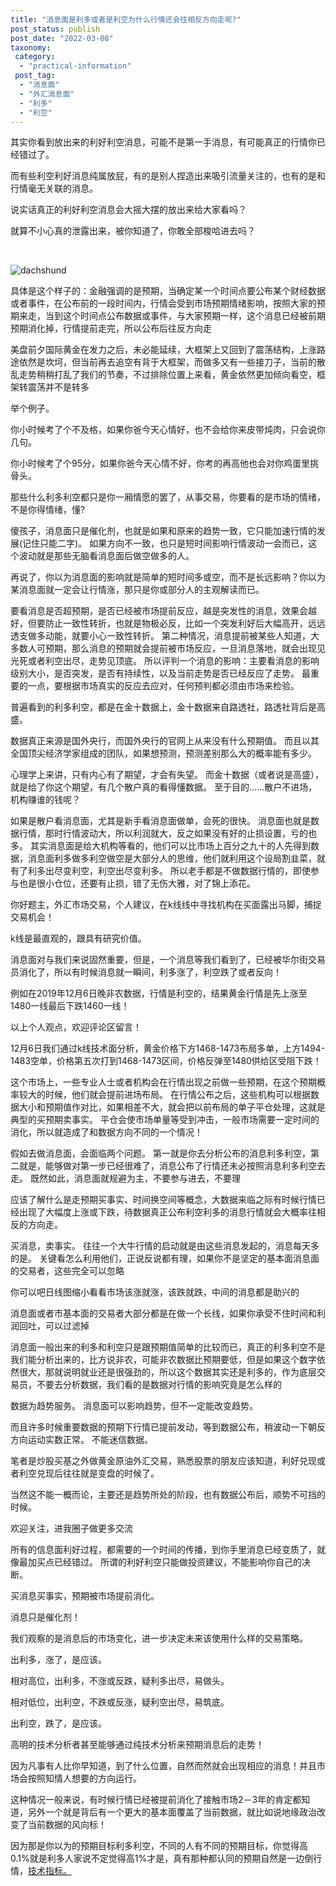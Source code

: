 ```yaml
---
title: "消息面是利多或者是利空为什么行情还会往相反方向走呢?"
post_status: publish
post_date: "2022-03-08"
taxonomy:
 category: 
  - "practical-information"
 post_tag: 
  - "消息面"
  - "外汇消息面"
  - "利多"
  - "利空"
---
```


其实你看到放出来的利好利空消息，可能不是第一手消息，有可能真正的行情你已经错过了。

而有些利空利好消息纯属放屁，有的是别人捏造出来吸引流量关注的，也有的是和行情毫无关联的消息。

说实话真正的利好利空消息会大摇大摆的放出来给大家看吗？

就算不小心真的泄露出来，被你知道了，你敢全部梭哈进去吗？

 

![dachshund](https://cdn.fendou.la/funstoutiao/2020/11/114851505.jpg)

具体是这个样子的：金融强调的是预期，当确定某一个时间点要公布某个财经数据或者事件，在公布前的一段时间内，行情会受到市场预期情绪影响，按照大家的预期来走，当到这个时间点公布数据或事件，与大家预期一样，这个消息已经被前期预期消化掉，行情提前走完，所以公布后往反方向走

美盘前夕国际黄金在发力之后，未必能延续，大框架上又回到了震荡结构，上涨路途依然是坎坷，但当前再去追空有背于大框架，而做多又有一些接刀子，当前的散乱走势稍稍打乱了我们的节奏，不过排除位置上来看，黄金依然更加倾向看空，框架转震荡并不是转多

举个例子。

你小时候考了个不及格，如果你爸今天心情好，也不会给你来皮带炖肉，只会说你几句。

你小时候考了个95分，如果你爸今天心情不好，你考的再高他也会对你鸡蛋里挑骨头。

那些什么利多利空都只是你一厢情愿的罢了，从事交易，你要看的是市场的情绪，不是你得情绪，懂?

傻孩子，消息面只是催化剂，也就是如果和原来的趋势一致，它只能加速行情的发展(记住只能二字)。 如果方向不一致，也只是短时间影响行情波动一会而已，这个波动就是那些无脑看消息面后做空做多的人。

再说了，你以为消息面的影响就是简单的短时间多或空，而不是长远影响？你以为某消息面就一定会让行情涨，那只是你或部分人的主观解读而已。

要看消息是否超预期，是否已经被市场提前反应，越是突发性的消息，效果会越好，但要防止一致性转折，也就是物极必反，比如一个突发利好后大幅高开，远远透支做多动能，就要小心一致性转折。 第二种情况，消息提前被某些人知道，大多数人可预期，那么消息的预期就会提前被市场反应，一旦消息落地，就会出现见光死或者利空出尽，走势见顶底。 所以评判一个消息的影响：主要看消息的影响级别大小，是否突发，是否有持续性，以及当前走势是否已经反应了走势。 最重要的一点，要根据市场真实的反应去应对，任何预判都必须由市场来检验。

普遍看到的利多利空，都是在金十数据上，金十数据来自路透社，路透社背后是高盛。

数据真正来源是国外央行，而国外央行的官网上从来没有什么预期值。 而且以其全国顶尖经济学家组成的团队，如果想预测，预测差别那么大的概率能有多少。

心理学上来讲，只有内心有了期望，才会有失望。 而金十数据（或者说是高盛），就是给了你这个期望，有几个散户真的看得懂数据。 至于目的……散户不进场，机构赚谁的钱呢？

如果是散户看消息面，尤其是新手看消息面做单，会死的很快。 消息面也就是数据行情，那时行情波动大，所以利润就大，反之如果没有好的止损设置，亏的也多。 其实消息面是给大机构等看的，他们可以比市场上百分之九十的人先得到数据，消息面利多做多利空做空是大部分人的思维，他们就利用这个设局割韭菜，就有了利多出尽变利空，利空出尽变利多。 所以老手都是不做数据行情的，即使参与也是很小仓位，还要有止损，错了无伤大雅，对了锦上添花。

你好题主，外汇市场交易，个人建议，在k线线中寻找机构在买面露出马脚，捕捉交易机会！

k线是最直观的，跟具有研究价值。

消息面对与我们来说固然重要，但是，一个消息等我们看到了，已经被华尔街交易员消化了，所以有时候消息就一瞬间，利多涨了，利空跌了或者反向！

例如在2019年12月6日晚非农数据，行情是利空的，结果黄金行情是先上涨至1480一线最后下跌1460一线！

以上个人观点，欢迎评论区留言！

12月6日我们通过k线技术面分析，黄金价格下方1468-1473布局多单，上方1494-1483空单，价格第五次打到1468-1473区间，价格反弹至1480供给区受阻下跌！

这个市场上，一些专业人士或者机构会在行情出现之前做一些预期，在这个预期概率较大的时候，他们就会提前进场布局。 在行情公布之后，这些机构可以根据数据大小和预期值作对比，如果相差不大，就会把以前布局的单子平仓处理，这就是典型的买预期卖事实。 平仓会使市场单量等受到冲击，一般市场需要一定时间的消化，所以就造成了和数据方向不同的一个情况！

假如去做消息面，会面临两个问题。 第一就是你去分析公布的消息利多利空，第二就是，能够做对第一步已经很难了，消息公布了行情还未必按照消息利多利空去走。 既然如此，消息面就规避为主，不要参与进去，不要理

应该了解什么是走预期买事实、时间换空间等概念，大数据来临之际有时候行情已经出现了大幅度上涨或下跌，待数据真正公布利空利多的消息行情就会大概率往相反的方向走。

买消息，卖事实。 往往一个大牛行情的启动就是由这些消息发起的，消息每天多的是。 关键看怎么利用他们，正说反说都有理，如果你不是坚定的基本面消息面的交易者，这些完全可以忽略

你可以吧日线图缩小看看市场该涨就涨，该跌就跌，中间的消息都是助兴的

消息面或者市基本面的交易者大部分都是在做一个长线，如果你承受不住时间和利润回吐，可以过滤掉

消息面一般出来的利多和利空只是跟预期值简单的比较而已，真正的利多利空不是我们能分析出来的，比方说非农，可能非农数据比预期要低，但是如果这个数字依然很大，那就说明就业还是很强劲的，所以这个数据其实还是利多的，作为底层交易员，不要去分析数据，我们看的是数据对行情的影响究竟是怎么样的

数据为趋势服务。 消息面可以影响趋势，但不一定能改变趋势。

而且许多时候重要数据的预期下行情已提前发动，等到数据公布，稍波动一下朝反方向运动实数正常。 不能迷信数据。

笔者是炒股买基之外做黄金原油外汇交易，熟悉股票的朋友应该知道，利好兑现或者利空兑现后往往就是变盘的时候了。

当然这不能一概而论，主要还是趋势所处的阶段，也有数据公布后，顺势不可挡的时候。

欢迎关注，进我圈子做更多交流

所有的信息面利好过程，都需要的一个时间的传播，到你手里消息已经变质了，就像最加买点已经错过。 所谓的利好利空只能做投资建议，不能影响你自己的决断。

买消息买事实，预期被市场提前消化。

消息只是催化剂！

我们观察的是消息后的市场变化，进一步决定未来该使用什么样的交易策略。

出利多，涨了，是应该。

相对高位，出利多，不涨或反跌，疑利多出尽，易做头。

相对低位，出利空，不跌或反涨，疑利空出尽，易筑底。

出利空，跌了，是应该。

高明的技术分析者甚至能够通过纯技术分析来预期消息后的走势！

因为凡事有人比你早知道，到了什么位置，自然而然就会出现相应的消息！并且市场会按照知情人想要的方向运行。

这种情况一般来说，有时候行情已经被提前消化了接触市场2－3年的肯定都知道，另外一个就是背后有一个更大的基本面覆盖了当前数据，就比如说地缘政治改变了当前数据的风向标！

因为那是你以为的预期目标利多利空，不同的人有不同的预期目标，你觉得高0.1%就是利多人家说不定觉得高1%才是，真有那种都认同的预期自然是一边倒行情，[技术指标。](https://funstoutiao.com/investment-portfolio.html)
